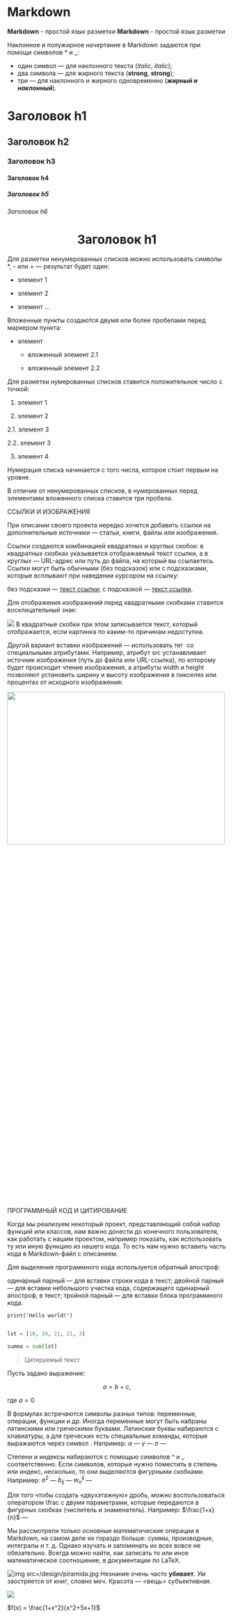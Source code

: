 
# Markdown
**Markdown** - простой язык разметки
<strong>Markdown</strong> - простой язык разметки

Наклонное и полужирное начертание в Markdown задаются при помощи символов * и _:
- один символ — для наклонного текста (_italic_, *italic*);
- два символа — для жирного текста (__strong__, **strong**);
- три — для наклонного и жирного одновременно (***жирный и наклонный***).

# Заголовок h1

## Заголовок h2

### Заголовок h3

#### Заголовок h4

##### Заголовок h5

###### Заголовок h6

# <center> Заголовок h1 </center>

Для разметки ненумерованных списков можно использовать символы *, - или + — результат будет один:
+ элемент 1

- элемент 2

* элемент ...

Вложенные пункты создаются двумя или более пробелами перед маркером пункта:
* элемент

  * вложенный элемент 2.1

  * вложенный элемент 2.2

Для разметки нумерованных списков ставится положительное число с точкой:
1. элемент 1

2. элемент 2

  2.1. элемент 3

  2.2. элемент 3

3. элемент 4

Нумерация списка начинается с того числа, которое стоит первым на уровне.

В отличие от ненумерованных списков, в нумерованных перед элементами вложенного списка ставится три пробела.

ССЫЛКИ И ИЗОБРАЖЕНИЯ

При описании своего проекта нередко хочется добавить ссылки на дополнительные источники — статьи, книги, файлы или изображения.

Ссылки создаются комбинацией квадратных и круглых скобок: в квадратных скобках указывается отображаемый текст ссылки, а в круглых — URL-адрес или путь до файла, на который вы ссылаетесь. Ссылки могут быть обычными (без подсказок) или с подсказками, которые всплывают при наведении курсором на ссылку:

без подсказки — [текст ссылки](http://example.com/link);
c подсказкой — [текст ссылки](http://example.com/link "Подсказка").

Для отображения изображений перед квадратными скобками ставится восклицательный знак:

![](https://i.imgur.com/3uj9teq.png)
В квадратные скобки при этом записывается текст, который отображается, если картинка по каким-то причинам недоступна.

Другой вариант вставки изображений — использовать тег <img> со специальными атрибутами. Например, атрибут src устанавливает источник изображения (путь до файла или URL-ссылка), по которому будет происходит чтение изображения, а атрибуты width и height позволяют установить ширину и высоту изображения в пикселях или процентах от исходного изображения:

<img src=https://i.imgur.com/3uj9teq.png width=500px height=30%>

ПРОГРАММНЫЙ КОД И ЦИТИРОВАНИЕ

Когда мы реализуем некоторый проект, представляющий собой набор функций или классов, нам важно донести до конечного пользователя, как работать с нашим проектом, например показать, как использовать ту или иную функцию из нашего кода. То есть нам нужно вставить часть кода в Markdown-файл с описанием.

Для выделения программного кода используется обратный апостроф:

одинарный парный — для вставки строки кода в текст;
двойной парный — для вставки небольшого участка кода, содержащего одинарный апостроф, в текст;
тройной парный — для вставки блока программного кода.

`print('Hello world!')`
```python

lst = [10, 34, 21, 21, 3]

summa = sum(lst)

```

> Цитируемый текст

Пусть задано выражение:

$$a = b +c,$$

где $a=0$

В формулах встречаются символы разных типов: переменные, операции, функции и др. Иногда переменные могут быть набраны латинскими или греческими буквами. Латинские буквы набираются с клавиатуры, а для греческих есть специальные команды, которые выражаются через символ \. Например:
$\alpha$ — 
$\gamma$ — 
$\sigma$ — 

Степени и индексы набираются с помощью символов ^ и _ соответственно. Если символов, которые нужно поместить в степень или индекс, несколько, то они выделяются фигурными скобками. Например:
$a^2$ — 
$b_{ij}$ — 
$w^{ij}_n$ — 

Для того чтобы создать «двухэтажную» дробь, можно воспользоваться оператором \frac с двумя параметрами, которые передаются в фигурных скобках (числитель и знаменатель). Например:
$\frac{1+x}{n}$ — 

Мы рассмотрели только основные математические операции в Markdown, на самом деле их гораздо больше: суммы, производные, интегралы и т. д. Однако изучать и запоминать их всех вовсе не обязательно. Всегда можно найти, как записать то или иное математическое соотношение, в документации по LaTeX.



![img src=/design/piramida.jpg]()
Незнание очень часто **убивает**.
*Ум* заостряется от *книг*, словно *меч*.
Красота — <вещь> субъективная.


![](https://i.imgur.com/n59SqxM.jpg)

$f(x) = \frac{1+x^2}{x^2+5x+1}$
